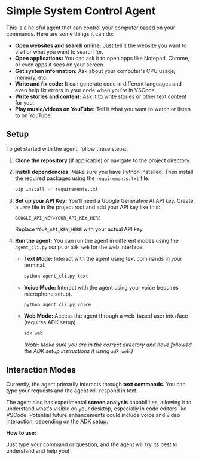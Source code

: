 # Simple System Control Agent

This is a helpful agent that can control your computer based on your commands. Here are some things it can do:

- **Open websites and search online:** Just tell it the website you want to visit or what you want to search for.
- **Open applications:** You can ask it to open apps like Notepad, Chrome, or even apps it sees on your screen.
- **Get system information:** Ask about your computer's CPU usage, memory, etc.
- **Write and fix code:** It can generate code in different languages and even help fix errors in your code when you're in VSCode.
- **Write stories and content:** Ask it to write stories or other text content for you.
- **Play music/videos on YouTube:** Tell it what you want to watch or listen to on YouTube.

## Setup

To get started with the agent, follow these steps:

1. **Clone the repository** (if applicable) or navigate to the project directory.

2. **Install dependencies:** Make sure you have Python installed. Then install the required packages using the `requirements.txt` file:
   ```bash
   pip install -r requirements.txt
   ```

3. **Set up your API Key:** You'll need a Google Generative AI API key. Create a `.env` file in the project root and add your API key like this:
   ```
   GOOGLE_API_KEY=YOUR_API_KEY_HERE
   ```
   Replace `YOUR_API_KEY_HERE` with your actual API key.

4. **Run the agent:** You can run the agent in different modes using the `agent_cli.py` script or `adk web` for the web interface.

   - **Text Mode:** Interact with the agent using text commands in your terminal.
     ```bash
     python agent_cli.py text
     ```

   - **Voice Mode:** Interact with the agent using your voice (requires microphone setup).
     ```bash
     python agent_cli.py voice
     ```

   - **Web Mode:** Access the agent through a web-based user interface (requires ADK setup).
     ```bash
     adk web
     ```
     *(Note: Make sure you are in the correct directory and have followed the ADK setup instructions if using `adk web`.)*

## Interaction Modes

Currently, the agent primarily interacts through **text commands**. You can type your requests and the agent will respond in text.

The agent also has experimental **screen analysis** capabilities, allowing it to understand what's visible on your desktop, especially in code editors like VSCode. Potential future enhancements could include voice and video interaction, depending on the ADK setup.

**How to use:**

Just type your command or question, and the agent will try its best to understand and help you! 